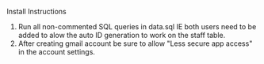 Install Instructions

1.  Run all non-commented SQL queries in data.sql IE both users need to be added to alow the auto ID generation to work on the staff table.
2.  After creating gmail account be sure to allow "Less secure app access" in the account settings.

